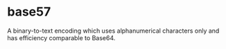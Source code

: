 # base57
A binary-to-text encoding which uses alphanumerical characters only and has efficiency comparable to Base64.
